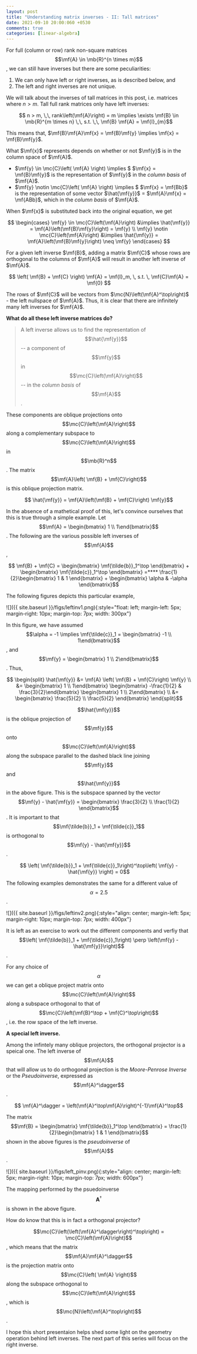 ```yaml
---
layout: post
title: "Understanding matrix inverses - II: Tall matrices"
date: 2021-09-10 20:00:060 +0530
comments: true
categories: [linear-algebra]
---
```

$$ \newcommand{\mf}{\mathbf} \newcommand{\mb}{\mathbb} \newcommand{\mc}{\mathcal}$$
For full (column or row) rank non-square matrices $$\mf{A} \in \mb{R}^{n \times m}$$, we can still have inverses but there are some peculiarities: 
  1. We can only have left or right inverses, as is described below, and 
  2. The left and right inverses are not unique.

We will talk about the inverses of tall matrices in this post, i.e. matrices where $n > m$. Tall full rank matrices only have left inverses:

$$ n > m, \,\, rank\left(\mf{A}\right) = m \implies \exists \mf{B} \in \mb{R}^{m \times n} \,\, s.t. \,\, \mf{B} \mf{A} = \mf{I}_{m}$$

This means that, $\mf{B}\mf{A}\mf{x} = \mf{B}\mf{y} \implies \mf{x} = \mf{B}\mf{y}$. 

What $\mf{x}$ represents depends on whether or not $\mf{y}$ is in the column space of $\mf{A}$. 

- $\mf{y} \in \mc{C}\left( \mf{A} \right) \implies $ $\mf{x} = \mf{B}\mf{y}$ is the representation of $\mf{y}$ in the *column basis* of $\mf{A}$.
- $\mf{y} \notin \mc{C}\left( \mf{A} \right) \implies $  $\mf{x} = \mf{Bb}$ is the representation of some vector $\hat{\mf{y}}$ $=$ $\mf{A}\mf{x} = \mf{ABb}$, which in the *column basis* of $\mf{A}$.

When $\mf{x}$ is substituted back into the original equation, we get

$$ \begin{cases}
\mf{y} \in \mc{C}\left(\mf{A}\right) &\implies \hat{\mf{y}} = \mf{A}\left(\mf{B}\mf{y}\right) = \mf{y} \\
\mf{y} \notin \mc{C}\left(\mf{A}\right) &\implies \hat{\mf{y}} = \mf{A}\left(\mf{B}\mf{y}\right) \neq \mf{y}
\end{cases}
$$

For a given left inverse $\mf{B}$, adding a matrix $\mf{C}$ whose rows are orthogonal to the columns of $\mf{A}$ will result in another left inverse of $\mf{A}$.

$$ \left( \mf{B} + \mf{C} \right) \mf{A} = \mf{I}_m, \, s.t. \, \mf{C}\mf{A} = \mf{0} $$

The rows of $\mf{C}$ will be vectors from $\mc{N}\left(\mf{A}^\top\right)$ - the left nullspace of $\mf{A}$. Thus, it is clear that there are infinitely many left inverses for $\mf{A}$.

**What do all these left inverse matrices do?**

> A left inverse allows us to find the representation of $$\hat{\mf{y}}$$ -- a component of $$\mf{y}$$ in $$\mc{C}\left(\mf{A}\right)$$ -- in the *column basis* of $$\mf{A}$$.

These components are oblique projections onto $$\mc{C}\left(\mf{A}\right)$$ along a complementary subspace to $$\mc{C}\left(\mf{A}\right)$$ in $$\mb{R}^n$$. The matrix $$\mf{A}\left( \mf{B} + \mf{C}\right)$$ is this oblique projection matrix.

$$ \hat{\mf{y}} = \mf{A}\left(\mf{B} + \mf{C}\right) \mf{y}$$

In the absence of a mathetical proof of this, let's convince ourselves that this is true through a simple example. Let $$\mf{A} = \begin{bmatrix} 1 \\ 1\end{bmatrix}$$. The following are the various possible left inverses of $$\mf{A}$$,

$$ \mf{B} + \mf{C} = \begin{bmatrix} \mf{\tilde{b}}_1^\top \end{bmatrix} + \begin{bmatrix} \mf{\tilde{c}}_1^\top \end{bmatrix} =**** \frac{1}{2}\begin{bmatrix} 1 & 1 \end{bmatrix} + \begin{bmatrix} \alpha & -\alpha \end{bmatrix}$$

The following figures depicts this particular example,

![]({{ site.baseurl }}/figs/leftinv1.png){:style="float: left; margin-left: 5px; margin-right: 10px; margin-top: 7px; width: 300px"}

In this figure, we have assumed $$\alpha = -1 \implies \mf{\tilde{c}}_1 = \begin{bmatrix} -1 \\ 1\end{bmatrix}$$, and $$\mf{y} = \begin{bmatrix} 1 \\ 2\end{bmatrix}$$. Thus, 

$$ \begin{split}
\hat{\mf{y}} &= \mf{A} \left( \mf{B} + \mf{C}\right) \mf{y} \\
             &= \begin{bmatrix} 1 \\ 1\end{bmatrix} \begin{bmatrix} -\frac{1}{2}  & \frac{3}{2}\end{bmatrix} \begin{bmatrix} 1 \\ 2\end{bmatrix} \\
             &= \begin{bmatrix} \frac{5}{2} \\ \frac{5}{2} \end{bmatrix}
             \end{split}$$

$$\hat{\mf{y}}$$ is the oblique projection of $$\mf{y}$$ onto $$\mc{C}\left(\mf{A}\right)$$ along the subspace parallel to the dashed black line joining $$\mf{y}$$ and $$\hat{\mf{y}}$$ in the above figure. This is the subspace spanned by the vector $$\mf{y} - \hat{\mf{y}} = \begin{bmatrix} \frac{3}{2} \\ \frac{1}{2} \end{bmatrix}$$. It is important to that $$\mf{\tilde{b}}_1 + \mf{\tilde{c}}_1$$ is orthogonal to $$\mf{y} - \hat{\mf{y}}$$.

$$ \left( \mf{\tilde{b}}_1 + \mf{\tilde{c}}_1\right)^\top\left( \mf{y} - \hat{\mf{y}} \right) = 0$$

The following examples demonstrates the same for a different value of $$\alpha = 2.5$$.

![]({{ site.baseurl }}/figs/leftinv2.png){:style="align: center; margin-left: 5px; margin-right: 10px; margin-top: 7px; width: 400px"}

It is left as an exercise to work out the different components and verfiy that $$\left( \mf{\tilde{b}}_1 + \mf{\tilde{c}}_1\right) \perp \left(\mf{y} - \hat{\mf{y}}\right)$$.

For any choice of $$\alpha$$ we can get a oblique project matrix onto $$\mc{C}\left(\mf{A}\right)$$ along a subspace orthogonal to that of $$\mc{C}\left(\mf{B}^\top + \mf{C}^\top\right)$$, i.e. the row space of the left inverse.

**A special left inverse.**

Among the infintely many oblique projectors, the orthogonal projector is a speical one. The left inverse of $$\mf{A}$$ that will allow us to do orthogonal projection is the *Moore-Penrose Inverse* or the *Pseudoinverse*, expressed as $$\mf{A}^\dagger$$.

$$ \mf{A}^\dagger = \left(\mf{A}^\top\mf{A}\right)^{-1}\mf{A}^\top$$ 

The matrix $$\mf{B} = \begin{bmatrix} \mf{\tilde{b}}_1^\top \end{bmatrix}  = \frac{1}{2}\begin{bmatrix} 1 & 1 \end{bmatrix}$$ shown in the above figures is the *pseudoinverse* of $$\mf{A}$$.

![]({{ site.baseurl }}/figs/left_pinv.png){:style="align: center; margin-left: 5px; margin-right: 10px; margin-top: 7px; width: 600px"}

The mapping performed by the psuedoinverse $$\mathbf{A}^\dagger$$ is shown in the above figure.

How do know that this is in fact a orthogonal projector?

$$\mc{C}\left(\left(\mf{A}^\dagger\right)^\top\right) = \mc{C}\left(\mf{A}\right)$$, which means that the matrix $$\mf{A}\mf{A}^\dagger$$ is the projection matrix onto $$\mc{C}\left( \mf{A} \right)$$ along the subspace orthogonal to $$\mc{C}\left(\mf{A}\right)$$, which is $$\mc{N}\left(\mf{A}^\top\right)$$.

I hope this short presentaion helps shed some light on the geometry operation behind left inverses. The next part of this series will focus on the right inverse.